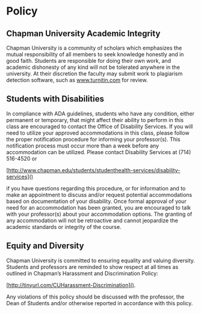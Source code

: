 # Policy

## Chapman University Academic Integrity

Chapman University is a community of scholars which  emphasizes the mutual responsibility of  all members to seek knowledge honestly and in good faith.
Students are responsible for doing their own work,  and academic dishonesty of any kind will not be tolerated anywhere in the university.
At their discretion the faculty may submit work to  plagiarism detection software, such as www.turnitin.com for review.

## Students with Disabilities

In compliance with ADA guidelines, students who have any condition, either permanent or temporary, that might affect their ability to perform in this class are encouraged to contact the Office of Disability Services.
If you will need to utilize your approved accommodations in this class, please follow the proper notification procedure for informing your professor(s).
This notification process must occur more than a week before any accommodation can be utilized. Please contact Disability Services at (714) 516-4520 or

[http://www.chapman.edu/students/studenthealth-services/disability-services]()

if you have questions regarding this procedure, or for information and to make an appointment to discuss and/or request potential accommodations based on documentation of your disability.
Once formal approval of your need for an accommodation has been granted, you are encouraged to talk with your professor(s) about your accommodation options.
The granting of any accommodation will not be retroactive and cannot jeopardize the academic standards or integrity of the course.

## Equity and Diversity

 Chapman University is committed to ensuring equality and valuing diversity. Students and professors are reminded to show respect at all times as outlined in Chapman’s Harassment and Discrimination Policy:

[http://tinyurl.com/CUHarassment-Discrimination]().

Any violations of this policy should be discussed with the professor, the Dean of Students and/or otherwise reported in accordance with this policy.
